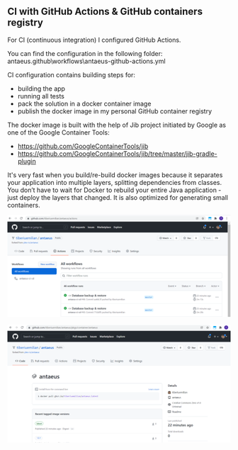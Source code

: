 ## CI with GitHub Actions & GitHub containers registry

For CI (continuous integration) I configured GitHub Actions.

You can find the configuration in the following folder:
antaeus\.github\workflows\antaeus-github-actions.yml

CI configuration contains building steps for:
* building the app
* running all tests
* pack the solution in a docker container image
* publish the docker image in my personal GitHub container registry

The docker image is built with the help of Jib project initiated by Google as one of the Google Container Tools:
* https://github.com/GoogleContainerTools/jib
* https://github.com/GoogleContainerTools/jib/tree/master/jib-gradle-plugin

It's very fast when you build/re-build docker images because it separates your application into multiple layers, splitting dependencies from classes.
You don’t have to wait for Docker to rebuild your entire Java application - just deploy the layers that changed.
It is also optimized for generating small containers.

![Antaeus CI with GitHub Actions](/readme/github-actions.PNG "Antaeus CI with GitHub Actions")

![Antaeus container registry with GitHub Container Registry](/readme/github-registry.PNG "Antaeus container registry with GitHub Container Registry")
